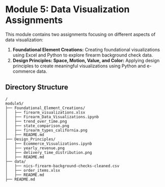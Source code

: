# Module 5: Data Visualization Assignments

This module contains two assignments focusing on different aspects of data visualization:

1. **Foundational Element Creations:** Creating foundational visualizations using Excel and Python to explore firearm background check data.
2. **Design Principles: Space, Motion, Value, and Color:** Applying design principles to create meaningful visualizations using Python and e-commerce data.

## Directory Structure

```
/
module5/
├── Foundational_Element_Creations/
│   ├── firearm_visualizations.xlsx
│   ├── Firearm_Data_Visualizations.ipynb
│   ├── trend_over_time.png
│   ├── state_comparison.png
│   ├── firearm_types_california.png
│   ├── README.md
├── Design_Principles/
│   ├── Ecommerce_Visualizations.ipynb
│   ├── yearly_revenue.png
│   ├── delivery_time_distribution.png
│   ├── README.md
├── data/
│   ├── nics-firearm-background-checks-cleaned.csv
│   ├── order_items.xlsx
│   ├── README.md
├── README.md
```
